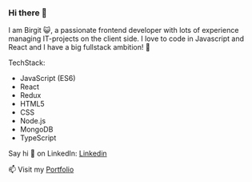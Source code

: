 ### Hi there 👋

I am Birgit :smiley_cat:, a passionate frontend developer with lots of experience managing IT-projects on the client side. I love to code in Javascript and React and I have a big fullstack ambition! :construction_worker:

TechStack:
- JavaScript (ES6) 
- React 
- Redux
- HTML5
- CSS
- Node.js
- MongoDB
- TypeScript


Say hi 👋 on LinkedIn: [Linkedin](https://www.linkedin.com/in/birgit-nehrwein-9b4656194/)

 📫 Visit my [Portfolio](https://www.nehrwein.com/)



<!--
**nehrwein/nehrwein** is a ✨ _special_ ✨ repository because its `README.md` (this file) appears on your GitHub profile.


Here are some ideas to get you started:

- 🔭 I’m currently working on ...
- 🌱 I’m currently learning ...
- 👯 I’m looking to collaborate on ...
- 🤔 I’m looking for help with ...
- 💬 Ask me about ...
- 📫 How to reach me: ...
- 😄 Pronouns: ...
- ⚡ Fun fact: ...
-->
